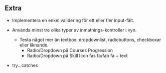 ## Extra
* Implementera en enkel validering för ett eller fler input-fält.
* Använda minst tre olika typer av inmatnings-kontroller i vyn. 
  * Testa något mer än textbox: dropdownlist, radiobuttons, checkboxar eller liknande.
    * Radio/Dropdown på Courses Progression
    * Radio/Dropdown på Skill Icon fas fa/fab fa + text


* try...catches